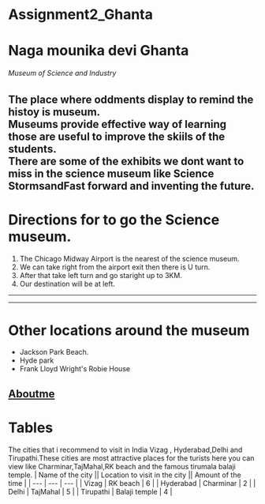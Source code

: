 # Assignment2_Ghanta
# Naga mounika devi Ghanta
###### Museum of Science and Industry
The place where oddments display to remind the histoy is museum.<br>Museums provide effective way of learning those are useful to improve the skiils of the students.<br>There are some of the exhibits we dont want to miss in the science museum like **Science Storms**and**Fast forward and inventing the future**.
---
# Directions for to go the Science museum.
1. The Chicago Midway Airport is the nearest of the science museum.
2. We can take right from the airport exit then there is U turn.
3. After that take left turn and go staright up to 3KM.
4. Our destination will be at left.
---
---
# Other locations around the museum

* Jackson Park Beach.
* Hyde park
* Frank Lloyd Wright's Robie House

[Aboutme](Aboutme.md)
---
# Tables
The cities that i recommend to visit in India Vizag , Hyderabad,Delhi and Tirupathi.These cities are most attractive places for the turists here you can view like Charminar,TajMahal,RK beach and the famous tirumala balaji temple.
| Name of the city || Location to visit in the city || Amount of the time |
| --- | --- | --- |
| Vizag | RK beach | 6 |
| Hyderabad | Charminar | 2 |
| Delhi | TajMahal | 5 |
| Tirupathi | Balaji temple | 4 |
